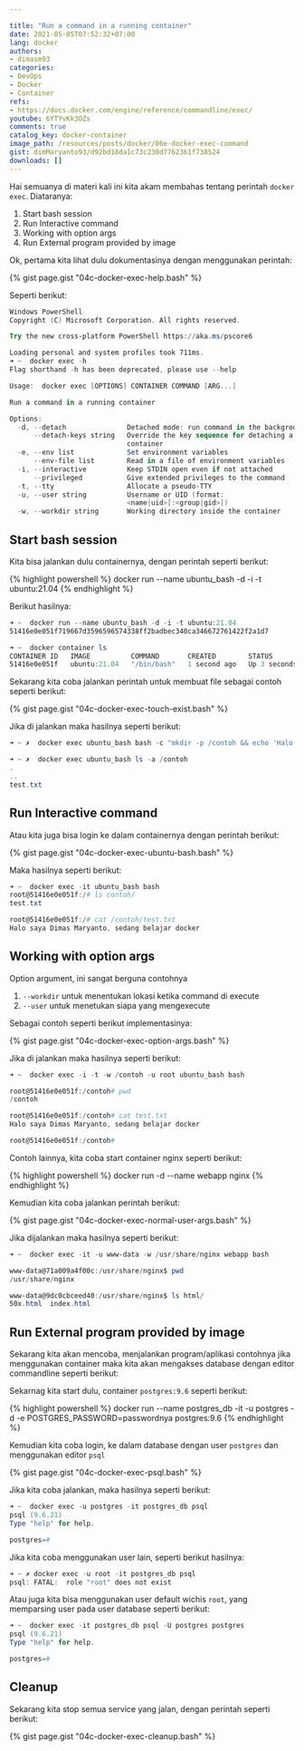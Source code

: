 ```yaml
---

title: "Run a command in a running container"
date: 2021-05-05T07:52:32+07:00
lang: docker
authors:
- dimasm93
categories:
- DevOps
- Docker
- Container
refs: 
- https://docs.docker.com/engine/reference/commandline/exec/
youtube: 6YTYvKk3OZs
comments: true
catalog_key: docker-container
image_path: /resources/posts/docker/06e-docker-exec-command
gist: dimMaryanto93/d92bd18da1c73c230d7762361f738524
downloads: []
---
```


Hai semuanya di materi kali ini kita akam membahas tentang perintah `docker exec`. Diataranya:

1. Start bash session
2. Run Interactive command
3. Working with option args
4. Run External program provided by image

<!--more-->

Ok, pertama kita lihat dulu dokumentasinya dengan menggunakan perintah:

{% gist page.gist "04c-docker-exec-help.bash" %}

Seperti berikut:

```powershell
Windows PowerShell
Copyright (C) Microsoft Corporation. All rights reserved.

Try the new cross-platform PowerShell https://aka.ms/pscore6

Loading personal and system profiles took 711ms.
➜ ~  docker exec -h
Flag shorthand -h has been deprecated, please use --help

Usage:  docker exec [OPTIONS] CONTAINER COMMAND [ARG...]

Run a command in a running container

Options:
  -d, --detach               Detached mode: run command in the background
      --detach-keys string   Override the key sequence for detaching a
                             container
  -e, --env list             Set environment variables
      --env-file list        Read in a file of environment variables
  -i, --interactive          Keep STDIN open even if not attached
      --privileged           Give extended privileges to the command
  -t, --tty                  Allocate a pseudo-TTY
  -u, --user string          Username or UID (format:
                             <name|uid>[:<group|gid>])
  -w, --workdir string       Working directory inside the container
```

## Start bash session

Kita bisa jalankan dulu containernya, dengan perintah seperti berikut:

{% highlight powershell %}
docker run --name ubuntu_bash -d -i -t ubuntu:21.04
{% endhighlight %}

Berikut hasilnya:

```powershell
➜ ~  docker run --name ubuntu_bash -d -i -t ubuntu:21.04
51416e0e051f719667d3596596574338ff2badbec340ca346672761422f2a1d7

➜ ~  docker container ls
CONTAINER ID   IMAGE          COMMAND       CREATED        STATUS         PORTS     NAMES
51416e0e051f   ubuntu:21.04   "/bin/bash"   1 second ago   Up 3 seconds             ubuntu_bash
```

Sekarang kita coba jalankan perintah untuk membuat file sebagai contoh seperti berikut:

{% gist page.gist "04c-docker-exec-touch-exist.bash" %}

Jika di jalankan maka hasilnya seperti berikut:

```powershell
➜ ~ ✗  docker exec ubuntu_bash bash -c "mkdir -p /contoh && echo 'Halo saya Dimas Maryanto, sedang belajar docker' > /contoh/test.txt"

➜ ~ ✗  docker exec ubuntu_bash ls -a /contoh
.
..
test.txt
```

## Run Interactive command

Atau kita juga bisa login ke dalam containernya dengan perintah berikut:

{% gist page.gist "04c-docker-exec-ubuntu-bash.bash" %}

Maka hasilnya seperti berikut:

```powershell
➜ ~  docker exec -it ubuntu_bash bash
root@51416e0e051f:/# ls contoh/
test.txt

root@51416e0e051f:/# cat /contoh/test.txt
Halo saya Dimas Maryanto, sedang belajar docker
```

## Working with option args

Option argument, ini sangat berguna contohnya 

1. `--workdir` untuk menentukan lokasi ketika command di execute
2. `--user` untuk menetukan siapa yang mengexecute

Sebagai contoh seperti berikut implementasinya:

{% gist page.gist "04c-docker-exec-option-args.bash" %}

Jika di jalankan maka hasilnya seperti berikut:

```powershell
➜ ~  docker exec -i -t -w /contoh -u root ubuntu_bash bash

root@51416e0e051f:/contoh# pwd
/contoh

root@51416e0e051f:/contoh# cat test.txt
Halo saya Dimas Maryanto, sedang belajar docker

root@51416e0e051f:/contoh#
```

Contoh lainnya, kita coba start container nginx seperti berikut:

{% highlight powershell %}
docker run -d --name webapp nginx
{% endhighlight %}

Kemudian kita coba jalankan perintah berikut:

{% gist page.gist "04c-docker-exec-normal-user-args.bash" %}

Jika dijalankan maka hasilnya seperti berikut:

```powershell
➜ ~  docker exec -it -u www-data -w /usr/share/nginx webapp bash

www-data@71a009a4f00c:/usr/share/nginx$ pwd
/usr/share/nginx

www-data@9dc0cbceed40:/usr/share/nginx$ ls html/
50x.html  index.html
```

## Run External program provided by image

Sekarang kita akan mencoba, menjalankan program/aplikasi contohnya jika menggunakan container maka kita akan mengakses database dengan editor commandline seperti berikut:

Sekarnag kita start dulu, container `postgres:9.6` seperti berikut:

{% highlight powershell %}
docker run --name postgres_db -it -u postgres -d -e POSTGRES_PASSWORD=passwordnya postgres:9.6
{% endhighlight %}

Kemudian kita coba login, ke dalam database dengan user `postgres` dan menggunakan editor `psql`

{% gist page.gist "04c-docker-exec-psql.bash" %}

Jika kita coba jalankan, maka hasilnya seperti berikut:

```powershell
➜ ~  docker exec -u postgres -it postgres_db psql
psql (9.6.21)
Type "help" for help.

postgres=#
```

Jika kita coba menggunakan user lain, seperti berikut hasilnya:

```powershell
➜ ~ ✗ docker exec -u root -it postgres_db psql
psql: FATAL:  role "root" does not exist
```

Atau juga kita bisa menggunakan user default wichis `root`, yang memparsing user pada user database seperti berikut:

```powershell
➜ ~  docker exec -it postgres_db psql -U postgres postgres
psql (9.6.21)
Type "help" for help.

postgres=#
```

## Cleanup

Sekarang kita stop semua service yang jalan, dengan perintah seperti berikut:

{% gist page.gist "04c-docker-exec-cleanup.bash" %}